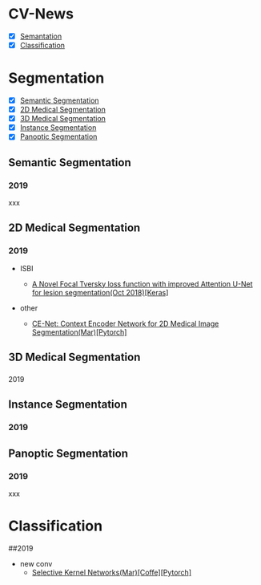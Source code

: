 CV-News
======
- [x] [Semantation](#Segmentation)
- [x] [Classification](#Classification)
# Segmentation
- [x] [Semantic Segmentation](#Semantic-Segmentation)
- [x] [2D Medical Segmentation](#2D-Medical-Segmentation)
- [x] [3D Medical Segmentation](#3D-Medical-Segmentation)
- [x] [Instance Segmentation](#Instance-Segmentation)
- [x] [Panoptic Segmentation](#Panoptic-Segmentation)

## Semantic Segmentation
### 2019




xxx
## 2D Medical Segmentation
### 2019
  - ISBI
    + [A Novel Focal Tversky loss function with improved Attention U-Net for lesion segmentation(Oct 2018)](https://arxiv.org/abs/1810.07842)[[Keras]](https://github.com/nabsabraham/focal-tversky-unet)
    
  - other
    + [CE-Net: Context Encoder Network for 2D Medical Image Segmentation(Mar)](https://arxiv.org/abs/1903.02740)[[Pytorch]](https://github.com/xiaoketongxue/CE-Net)
## 3D Medical Segmentation
### 
2019
## Instance Segmentation
### 2019
## Panoptic Segmentation
### 2019

xxx
# Classification
##2019
  - new conv
    + [Selective Kernel Networks(Mar)](https://arxiv.org/abs/1903.06586?context=cs)[[Coffe]](https://github.com/implus/SKNet)[[Pytorch]](https://github.com/xiaoketongxue/SKNet-1)
